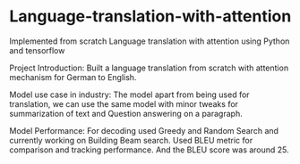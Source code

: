 # Language-translation-with-attention
Implemented from scratch Language translation with attention using Python and tensorflow

Project Introduction:
Built a language translation from scratch with attention mechanism for German to English.

Model use case in industry:
The model apart from being used for translation, we can use the same model with minor tweaks for summarization of text and Question answering on a paragraph.

Model Performance:
For decoding used Greedy and Random Search and currently working on Building Beam search. Used BLEU metric for comparison and tracking performance. And the BLEU score was around 25.

